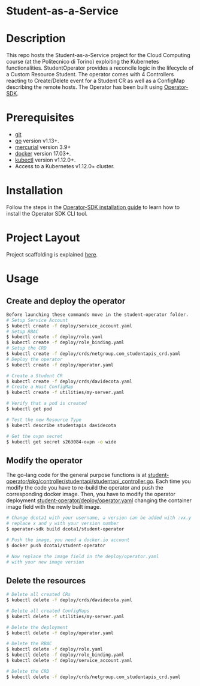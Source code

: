 # Student-as-a-Service

# Description

This repo hosts the Student-as-a-Service project for the Cloud Computing course (at the Politecnico di Torino) exploiting the Kubernetes functionalities.
StudentOperator provides a reconcile logic in the lifecycle of a Custom Resource Student. The operator comes with 4 Controllers reacting to Create/Delete event for a Student CR as well as a ConfigMap describing the remote hosts.
The Operator has been built using [Operator-SDK](https://github.com/operator-framework/operator-sdk).

# Prerequisites

- [git](https://git-scm.com/downloads)
- [go](https://golang.org/dl/) version v1.13+.
- [mercurial](https://www.mercurial-scm.org/downloads) version 3.9+
- [docker](https://docs.docker.com/install/) version 17.03+.
- [kubectl](https://kubernetes.io/docs/tasks/tools/install-kubectl/) version v1.12.0+.
- Access to a Kubernetes v1.12.0+ cluster.
# Installation

Follow the steps in the [Operator-SDK installation guide](https://github.com/operator-framework/operator-sdk/blob/master/doc/user/install-operator-sdk.md) to learn how to install the Operator SDK CLI tool.

# Project Layout

Project scaffolding is explained [here](https://github.com/operator-framework/operator-sdk/blob/master/doc/project_layout.md).

# Usage
## Create and deploy the operator
```sh
Before launching these commands move in the student-operator folder.
# Setup Service Account
$ kubectl create -f deploy/service_account.yaml
# Setup RBAC
$ kubectl create -f deploy/role.yaml
$ kubectl create -f deploy/role_binding.yaml
# Setup the CRD
$ kubectl create -f deploy/crds/netgroup.com_studentapis_crd.yaml
# Deploy the operator
$ kubectl create -f deploy/operator.yaml

# Create a Student CR
$ kubectl create -f deploy/crds/davidecota.yaml
# Create a Host ConfigMap
$ kubectl create -f utilities/my-server.yaml

# Verify that a pod is created
$ kubectl get pod

# Test the new Resource Type
$ kubectl describe studentapis davidecota

# Get the ovpn secret
$ kubectl get secret s263084-ovpn -o wide
```

## Modify the operator
The go-lang code for the general purpose functions is at [student-operator/pkg/controller/studentapi/studentapi_controller.go](student-operator/pkg/controller/studentapi/studentapi_controller.go). Each time you modify the code you have to re-build the operator and push the corresponding docker image. Then, you have to modify the operator deployment [student-operator/deploy/operator.yaml](https://github.com/netgroup-polito/StudentOperator/blob/master/student-operator/deploy/operator.yaml) changing the container image field with the newly built image.
```sh 
# Change dcota1 with your username, a version can be added with :vx.y
# replace x and y with your version number
$ operator-sdk build dcota1/student-operator

# Push the image, you need a docker.io account
$ docker push dcota1/student-operator

# Now replace the image field in the deploy/operator.yaml
# with your new image version
```

## Delete the resources
```sh
# Delete all created CRs
$ kubectl delete -f deploy/crds/davidecota.yaml

# Delete all created ConfigMaps
$ kubectl delete -f utilities/my-server.yaml

# Delete the deployment
$ kubectl delete -f deploy/operator.yaml

# Delete the RBAC
$ kubectl delete -f deploy/role.yaml
$ kubectl delete -f deploy/role_binding.yaml
$ kubectl delete -f deploy/service_account.yaml

# Delete the CRD
$ kubectl delete -f deploy/crds/netgroup.com_studentapis_crd.yaml
```
